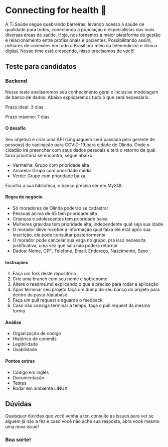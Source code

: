 # Connecting for health 🚀

A Ti.Saúde segue quebrando barreiras, levando acesso à saúde de qualidade para todos, conectando a população e especialistas das mais diversas áreas de saúde. Hoje, nos tornamos a maior plataforma de gestão e relacionamento entre profissionais e pacientes. Possibilitando assim, milhares de conexões em todo o Brasil por meio da telemedicina e clínica digital. Nosso time está crescendo, nisso precisamos de você!

## Teste para candidatos 

### Backend

Nesse teste analisaremos seu conhecimento geral e inclusive modelagem de banco de dados. Abaixo explicaremos tudo o que será necessário.

Prazo ideal: 3 dias

Prazo máximo: 7 dias

#### O desafio
Seu objetivo é criar uma API (Linguaguem será passada pelo gerente de pessoas) de vacinação para COVID-19 para cidade de Olinda. Onde o cidadão irá preencher com seus dados pessoais e terá o retorno de qual faixa prioritária se encontra, segue abaixo:

- Vermelha: Grupo com prioridade alta
- Amarela: Grupo com prioridade média
- Verde: Grupo com prioridade baixa

Escolha a sua biblioteca, o banco precisa ser em MySQL.

#### Regra de negócio 
- Só moradores de Olinda poderão se cadastrar
- Pessoas acima de 65 tem prioridade alta
- Crianças e adolescentes tem prioridade baixa
- Mulheres grávidas tem prioridade alta, independente qual seja sua idade
- O morador deve receber a informação qual faixa ele está após sua inscrição, ele pode consultar posteriormente 
- O morador pode cancelar sua vaga no grupo, pra isso necessita justificativa, uma vez que saiu não poderá retornar
- Dados: Nome, CPF, Telefone, Email, Endereço, Nascimento, Sexo

#### Instruções
1. Faça um fork deste repositório
2. Crie uma branch com seu nome e sobrenome
3. Altere o readme.md explicando o que é preciso para rodar a aplicação
4. Após terminar seu projeto faça um dump do seu banco do projeto para dentro da pasta /database
5. Faça um pull request e aguarde o feedback
6. Caso não consiga terminar a tempo, faça o pull request da mesma forma

#### Análise
- Organização de código
- Histórico de commits
- Legibilidade
- Usabilidade

#### Pontos extras
- Código em inglês
- Documentação
- Testes
- Rodar em ambiente LINUX

## Dúvidas
Quaisquer dúvidas que você venha a ter, consulte as issues para ver se alguém já não a fez e caso você não ache sua resposta, abra você mesmo uma nova issue!

<h3> Boa sorte! </h3>
